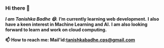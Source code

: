### Hi there 👋
***I am Tanishka Badhe 😄.***
 **I’m currently learning web development.**
 **I also have a keen interest in Machine Learning and AI.**
 **I am also looking forward to learn and work on cloud computing.**
 
**📫 How to reach me:
Mail'id:tanishkabadhe.cps@gmail.com**

<!--
**tanishka2708/tanishka2708** is a ✨ _special_ ✨ repository because its `README.md` (this file) appears on your GitHub profile.

Here are some ideas to get you started:



- 🔭 I’m currently working on ...
- 🌱 I’m currently learning ...
- 👯 I’m looking to collaborate on ...
- 🤔 I’m looking for help with ...
- 💬 Ask me about ...
- 📫 How to reach me: ...
- 😄 Pronouns: ...
- ⚡ Fun fact: ...
-->
